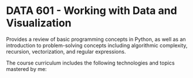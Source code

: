 # DATA 601 - Working with Data and Visualization 
Provides a review of basic programming concepts in Python, as well as an introduction to problem-solving concepts including algorithmic complexity, recursion, vectorization, and regular expressions.

The course curriculum includes the following technologies and topics mastered by me:
